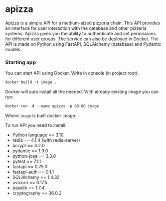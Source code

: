 # apizza

Apizza is a simple API for a medium-sized pizzeria chain. This API provides an interface for user interaction with the database and other pizzeria systems. Apizza gives you the ability to authenticate and set permissions for different user groups. The service can also be deployed in Docker. The API is made on Python using FastAPI, SQLAlchemy (database) and Pydantic models.

### Starting app

You can start API using Docker. Write in console (in project root):
```html
docker build -t image .
```
Docker will auto install all the needed. With already existing image you can run:
```html
docker run -d --name apizza -p 80:80 image
```
Where ```image``` is built docker image.

To run API you need to install:
- Python language == 3.10
- redis == 4.1.4 (with redis-server)
- bcrypt == 3.2.0
- pydantic == 1.9.0
- python-jose == 3.3.0
- pytest == 7.1.1
- fastapi == 0.75.0
- fastapi-auth == 0.1.1
- SQLAlchemy == 1.4.32
- uvicorn == 0.17.5
- passlib == 1.7.4
- cryptography == 36.0.2
